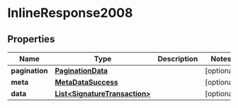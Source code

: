 

# InlineResponse2008

## Properties

Name | Type | Description | Notes
------------ | ------------- | ------------- | -------------
**pagination** | [**PaginationData**](PaginationData.md) |  |  [optional]
**meta** | [**MetaDataSuccess**](MetaDataSuccess.md) |  |  [optional]
**data** | [**List&lt;SignatureTransaction&gt;**](SignatureTransaction.md) |  |  [optional]



